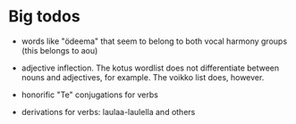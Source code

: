 Big todos
=

- words like "ödeema" that seem to belong to both vocal harmony groups (this
  belongs to aou)

- adjective inflection. The kotus wordlist does not differentiate between nouns
  and adjectives, for example. The voikko list does, however.

- honorific "Te" conjugations for verbs

- derivations for verbs: laulaa-laulella and others
